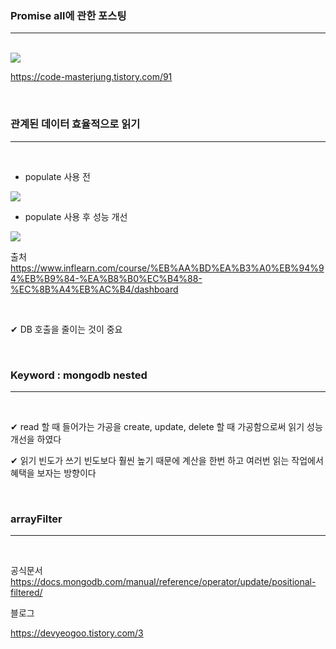 ### Promise all에 관한 포스팅

---
<br>

<img src="https://user-images.githubusercontent.com/62149784/115832217-9ab62f00-a44d-11eb-8f5c-8c69479bca4c.png">

<br>

https://code-masterjung.tistory.com/91

<br>

### 관계된 데이터 효율적으로 읽기
---

<br>

-   populate 사용 전

<img src="https://user-images.githubusercontent.com/62149784/115879943-29926e00-a485-11eb-9fce-f332f976b640.jpg">

<br>

-   populate 사용 후 성능 개선

<img src="https://user-images.githubusercontent.com/62149784/115879933-27301400-a485-11eb-8cfd-5dfa83897989.jpg">

<br>

출처 https://www.inflearn.com/course/%EB%AA%BD%EA%B3%A0%EB%94%94%EB%B9%84-%EA%B8%B0%EC%B4%88-%EC%8B%A4%EB%AC%B4/dashboard

<br>


✔ DB 호출을 줄이는 것이 중요 

<br>

### Keyword : mongodb nested

---

<br>

✔ read 할 때 들어가는 가공을 create, update, delete 할 때  가공함으로써 읽기 성능 개선을 하였다

✔ 읽기 빈도가 쓰기 빈도보다 훨씬 높기 때문에 계산을 한번 하고 여러번 읽는 작업에서 혜택을 보자는 방향이다

<br>


### arrayFilter
---

<br>

공식문서 
https://docs.mongodb.com/manual/reference/operator/update/positional-filtered/

블로그

https://devyeogoo.tistory.com/3